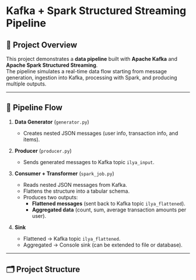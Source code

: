# Kafka + Spark Structured Streaming Pipeline

## 📌 Project Overview
This project demonstrates a **data pipeline** built with **Apache Kafka** and **Apache Spark Structured Streaming**.  
The pipeline simulates a real-time data flow starting from message generation, ingestion into Kafka, processing with Spark, and producing multiple outputs.

---

## 🔄 Pipeline Flow
1. **Data Generator** (`generator.py`)  
   - Creates nested JSON messages (user info, transaction info, and items).  

2. **Producer** (`producer.py`)  
   - Sends generated messages to Kafka topic `ilya_input`.  

3. **Consumer + Transformer** (`spark_job.py`)  
   - Reads nested JSON messages from Kafka.  
   - Flattens the structure into a tabular schema.  
   - Produces two outputs:
     - **Flattened messages** (sent back to Kafka topic `ilya_flattened`).
     - **Aggregated data** (count, sum, average transaction amounts per user).  

4. **Sink**  
   - Flattened → Kafka topic `ilya_flattened`.  
   - Aggregated → Console sink (can be extended to file or database).  

---

## 🗂 Project Structure


